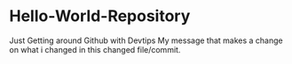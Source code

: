 # Hello-World-Repository
Just Getting around Github with Devtips 
My message that makes a change on what i changed in this changed file/commit.
